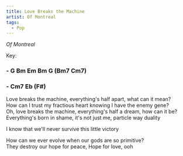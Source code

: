```yaml
---
title: Love Breaks the Machine
artist: Of Montreal
tags: 
  - Pop
---
```

*Of Montreal*

Key: 
### - G Bm Em Bm G (Bm7 Cm7) 
### - Cm7 Eb (F#) 

Love breaks the machine, everything's half apart, what can it mean?  
How can I trust my fractious heart knowing I have the enemy gene?  
Oh, love breaks the machine, everything's half a dream, how can it be?  
Everything's born in shame, it's not just me, particle way duality  
  
I know that we'll never survive this little victory  

How can we ever evolve when our gods are so primitive?  
They destroy our hope for peace, Hope for love, ooh

